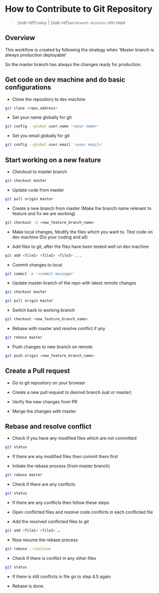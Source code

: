 # How to Contribute to Git Repository

> {sub-ref}`today` | {sub-ref}`wordcount-minutes` min read

## Overview

This workflow is created by following the strategy when 'Master branch is always production deployable'

So the master branch has always the changes ready for production.

## Get code on dev machine and do basic configurations

- Clone the repository to dev machine

```bash
git clone <repo_address>
```

- Set your name globally for git

```bash
git config --global user.name '<your name>'
```

- Set you email globally for git

```bash
git config --global user.email '<your email>'
```

## Start working on a new feature

- Checkout to master branch

```bash
git checkout master
```

- Update code from master

```bash
git pull origin master
```

- Create a new branch from master (Make the branch name relevant to feature and fix we are working)

```bash
git checkout -b <new_feature_branch_name>
```

- Make local changes, Modify the files which you want to. Test code on dev machine (Do your coding and all)

- Add files to git, after the files have been tested well on dev machine

```bash
git add <file1> <file2> <file3> ...
```

- Commit changes to local

```bash
git commit -m '<commit message>'
```

- Update master branch of the repo with latest remote changes

```bash
git checkout master

git pull origin master
```

- Switch back to working branch

```bash
git checkout <new_feature_branch_name>
```

- Rebase with master and resolve conflict if any

```bash
git rebase master
```

- Push changes to new branch on remote

```bash
git push origin <new_feature_branch_name>
```


## Create a Pull request

- Go to git repository on your browser

- Create a new pull request to desired branch (uat or master)

- Verify the new changes from PR

- Merge the changes with master


## Rebase and resolve conflict

- Check if you have any modified files which are not committed

```bash
git status
```

- If there are any modified files then commit them first

- Initiate the rebase process (from master branch)

```bash
git rebase master
```

- Check if there are any conflicts

```bash
git status
```

- If there are any conflicts then follow these steps

- Open conflicted files  and resolve code conflicts in each conflicted file

- Add the resolved conflicted files to git

```bash
git add <file1> <file2> …
```

- Now resume the rebase process

```bash
git rebase --continue
```

- Check if there is conflict in any other files 

```bash
git status
```

- If there is still conflicts in file go to step 4.5 again

- Rebase is done.


